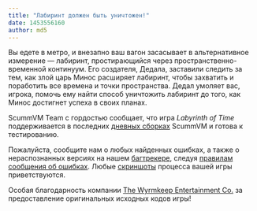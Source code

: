 ```yaml
---
title: "Лабиринт должен быть уничтожен!"
date: 1453556160
author: md5
---
```


Вы едете в метро, и внезапно ваш вагон засасывает в альтернативное измерение — лабиринт, простирающийся через пространственно-временной континуум. Его создателя, Дедала, заставили следить за тем, как злой царь Минос расширяет лабиринт, чтобы захватить и поработить все времена и точки пространства. Дедал умоляет вас, игрока, помочь ему найти способ уничтожить лабиринт до того, как Минос достигнет успеха в своих планах.

ScummVM Team с гордостью сообщает, что игра *Labyrinth of Time* поддерживается в последних [дневных сборках](/downloads/#daily) ScummVM и готова к тестированию.

Пожалуйста, сообщите нам о любых найденных ошибках, а также о нераспознанных версиях на нашем [багтрекере](http://bugs.scummvm.org/), следуя [правилам сообщения об ошибках](/faq/#question.report-bugs). Любые [скриншоты](http://wiki.scummvm.org/index.php/Screenshots) процесса вашей игры приветствуются.

Особая благодарность компании [The Wyrmkeep Entertainment Co.](http://www.wyrmkeep.com/) за предоставление оригинальных исходных кодов игры!
